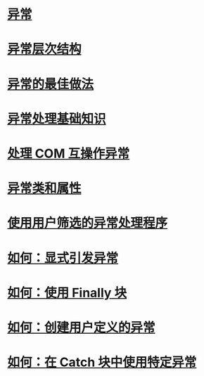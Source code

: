 # [异常](index.md)
# [异常层次结构](exception-hierarchy.md)
# [异常的最佳做法](best-practices-for-exceptions.md)
# [异常处理基础知识](exception-handling-fundamentals.md)
# [处理 COM 互操作异常](handling-com-interop-exceptions.md)
# [异常类和属性](exception-class-and-properties.md)
# [使用用户筛选的异常处理程序](using-user-filtered-exception-handlers.md)
# [如何：显式引发异常](how-to-explicitly-throw-exceptions.md)
# [如何：使用 Finally 块](how-to-use-finally-blocks.md)
# [如何：创建用户定义的异常](how-to-create-user-defined-exceptions.md)
# [如何：在 Catch 块中使用特定异常](how-to-use-specific-exceptions-in-a-catch-block.md)
